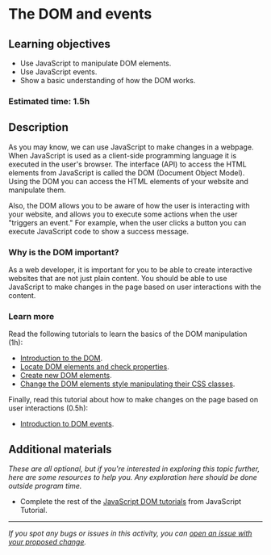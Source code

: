 # The DOM and events

## Learning objectives

- Use JavaScript to manipulate DOM elements.
- Use JavaScript events.
- Show a basic understanding of how the DOM works.

### Estimated time: 1.5h

## Description

As you may know, we can use JavaScript to make changes in a webpage. When JavaScript is used as a client-side programming language it is executed in the user's browser. The interface (API) to access the HTML elements from JavaScript is called the DOM (Document Object Model). Using the DOM you can access the HTML elements of your website and manipulate them.

Also, the DOM allows you to be aware of how the user is interacting with your website, and allows you to execute some actions when the user "triggers an event." For example, when the user clicks a button you can execute JavaScript code to show a success message.

### Why is the DOM important?

As a web developer, it is important for you to be able to create interactive websites that are not just plain content. You should be able to use JavaScript to make changes in the page based on user interactions with the content.

### Learn more

Read the following tutorials to learn the basics of the DOM manipulation (1h):
- [Introduction to the DOM](https://javascripttutorial.net/javascript-dom/document-object-model-in-javascript/).
- [Locate DOM elements and check properties](https://javascripttutorial.net/javascript-dom/javascript-queryselector/).
- [Create new DOM elements](https://javascripttutorial.net/javascript-dom/javascript-createelement/).
- [Change the DOM elements style manipulating their CSS classes](https://javascripttutorial.net/javascript-dom/javascript-classlist/).

Finally, read this tutorial about how to make changes on the page based on user interactions (0.5h):
- [Introduction to DOM events](https://www.javascripttutorial.net/javascript-dom/javascript-events/).

## Additional materials

*These are all optional, but if you're interested in exploring this topic further, here are some resources to help you. Any exploration here should be done outside program time.*
- Complete the rest of the [JavaScript DOM tutorials](https://www.javascripttutorial.net/javascript-dom/) from JavaScript Tutorial. 

------

_If you spot any bugs or issues in this activity, you can [open an issue with your proposed change](https://github.com/microverseinc/curriculum-transversal-skills/blob/main/git-github/articles/open_issue.md)._
